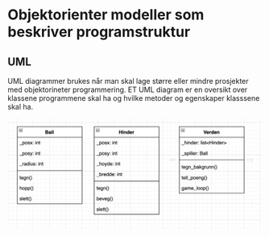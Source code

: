 # Objektorienter modeller som beskriver programstruktur

## UML
UML diagrammer brukes når man skal lage større eller mindre prosjekter med objektorineter programmering. ET UML diagram er en  oversikt over klassene programmene skal ha og hvilke metoder og egenskaper klasssene skal ha. 

![](UML.png)